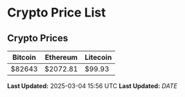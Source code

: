 # Crypto Price List

## Crypto Prices
| Bitcoin | Ethereum | Litecoin |
| ------- | -------- | -------- |
| $82643 | $2072.81 | $99.93 |
**Last Updated:** 2025-03-04 15:56 UTC
**Last Updated:** $DATE$

